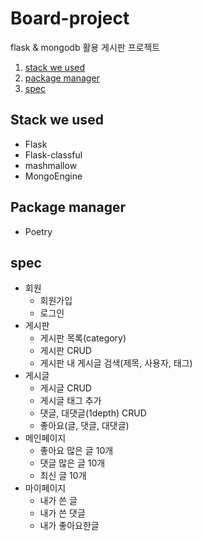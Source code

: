 # Board-project
flask &amp; mongodb 활용 게시판 프로젝트

1. [stack we used](#stack)
2. [package manager](#package)
3. [spec](#spec)

## <a name="stack"></a>Stack we used  
- Flask
- Flask-classful
- mashmallow
- MongoEngine

## <a name="package"></a>Package manager
- Poetry

## <a name="spec"></a>spec
- 회원
    - 회원가입
    - 로그인
- 게시판
    - 게시판 목록(category)
    - 게시판 CRUD
    - 게시판 내 게시글 검색(제목, 사용자, 태그)
- 게시글
    - 게시글 CRUD 
    - 게시글 태그 추가
    - 댓글, 대댓글(1depth) CRUD
    - 좋아요(글, 댓글, 대댓글)
- 메인페이지
    - 좋아요 많은 글 10개
    - 댓글 많은 글 10개
    - 최신 글 10개
- 마이페이지
    - 내가 쓴 글
    - 내가 쓴 댓글
    - 내가 좋아요한글

